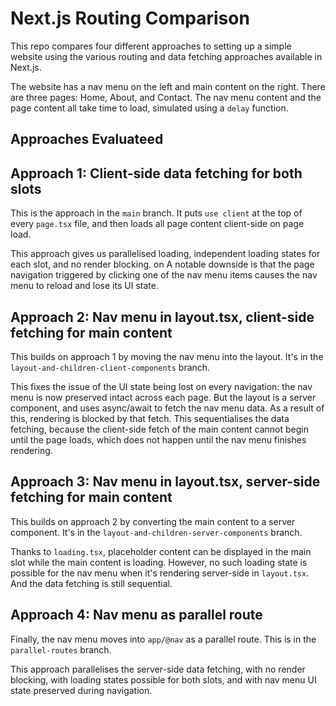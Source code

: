 # Next.js Routing Comparison

This repo compares four different approaches to setting up a simple website using the various routing and data fetching approaches available in Next.js.

The website has a nav menu on the left and main content on the right. There are three pages: Home, About, and Contact. The nav menu content and the page content all take time to load, simulated using a `delay` function.

## Approaches Evaluateed

## Approach 1: Client-side data fetching for both slots

This is the approach in the `main` branch. It puts `use client` at the top of every `page.tsx` file, and then loads all page content client-side on page load.

This approach gives us parallelised loading, independent loading states for each slot, and no render blocking. on A notable downside is that the page navigation triggered by clicking one of the nav menu items causes the nav menu to reload and lose its UI state.

## Approach 2: Nav menu in layout.tsx, client-side fetching for main content

This builds on approach 1 by moving the nav menu into the layout. It's in the `layout-and-children-client-components` branch.

This fixes the issue of the UI state being lost on every navigation: the nav menu is now preserved intact across each page. But the layout is a server component, and uses async/await to fetch the nav menu data. As a result of this, rendering is blocked by that fetch. This sequentialises the data fetching, because the client-side fetch of the main content cannot begin until the page loads, which does not happen until the nav menu finishes rendering.

## Approach 3: Nav menu in layout.tsx, server-side fetching for main content

This builds on approach 2 by converting the main content to a server component. It's in the `layout-and-children-server-components` branch.

Thanks to `loading.tsx`, placeholder content can be displayed in the main slot while the main content is loading. However, no such loading state is possible for the nav menu when it's rendering server-side in `layout.tsx`. And the data fetching is still sequential.

## Approach 4: Nav menu as parallel route

Finally, the nav menu moves into `app/@nav` as a parallel route. This is in the `parallel-routes` branch.

This approach parallelises the server-side data fetching, with no render blocking, with loading states possible for both slots, and with nav menu UI state preserved during navigation.
